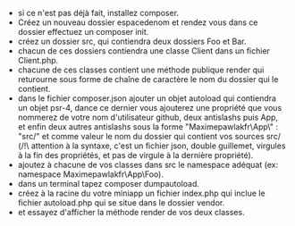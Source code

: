 - si ce n'est pas déjà fait, installez composer.
- Créez un nouveau dossier espacedenom et rendez vous dans ce dossier
effectuez un composer init.
- créez un dossier src, qui contiendra deux dossiers Foo et Bar.
- chacun de ces dossiers contiendra une classe Client dans un fichier Client.php.
- chacune de ces classes contient une méthode publique render qui returourne sous forme de chaîne de caractère le nom du dossier qui le contient.
- dans le fichier composer.json ajouter un objet autoload qui contiendra un objet psr-4, dance ce dernier vous ajouterez une propriété que vous nommerez de votre nom d'utilisateur github, deux antislashs puis App, et enfin deux autres antislashs sous la forme "Maximepawlakfr\\App\\" : "src/" et comme valeur le nom du dossier qui contient vos sources src/ (/!\ attention à la syntaxe, c'est un fichier json, double guillemet, virgules à la fin des propriétés, et pas de virgule à la dernière propriété).
- ajoutez à chacune de vos classes dans src le namespace adéquat (ex: namespace Maximepawlakfr\App\Foo).
- dans un terminal tapez composer dumpautoload.
- créez à la racine du votre miniapp un fichier index.php qui inclue le fichier autoload.php qui se situe dans le dossier vendor.
- et essayez d'afficher la méthode render de vos deux classes.